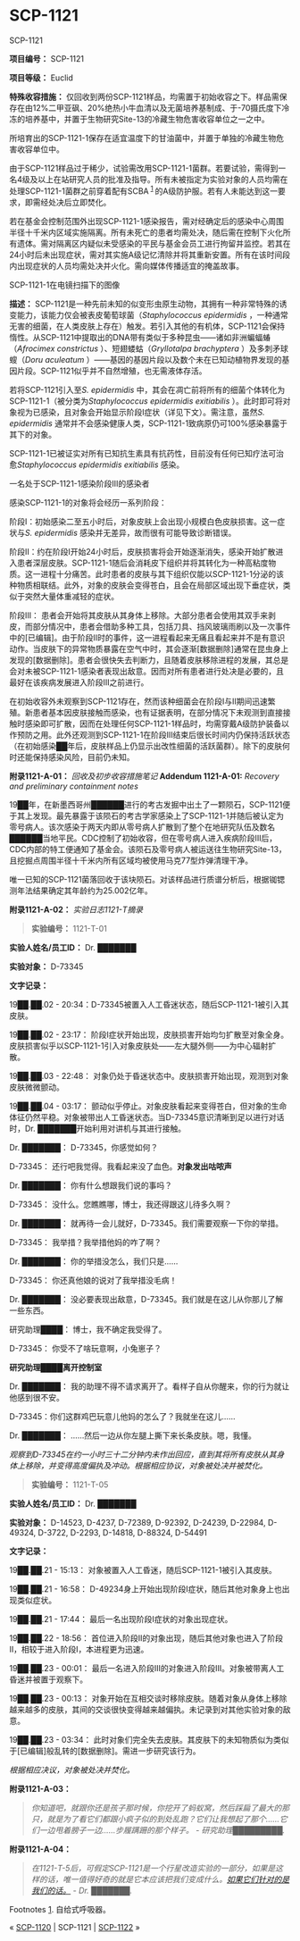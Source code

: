 # SCP-1121
                        




SCP-1121



**项目编号：**  SCP-1121

**项目等级：**  Euclid

**特殊收容措施：**  仅回收到两份SCP-1121样品，均需置于初始收容之下。样品需保存在由12%二甲亚砜、20%绝热小牛血清以及无菌培养基制成、于-70摄氏度下冷冻的培养基中，并置于生物研究Site-13的冷藏生物危害收容单位之一之中。

所培育出的SCP-1121-1保存在适宜温度下的甘油菌中，并置于单独的冷藏生物危害收容单位中。

由于SCP-1121样品过于稀少，试验需改用SCP-1121-1菌群。若要试验，需得到一名4级及以上在站研究人员的批准及指导。所有未被指定为实验对象的人员均需在处理SCP-1121-1菌群之前穿着配有SCBA<sup class='footnoteref'>
 <a shape='rect' class='footnoteref' id='footnoteref-1' href='javascript:;' onclick='WIKIDOT.page.utils.scrollToReference(&apos;footnote-1&apos;)'>1</a>
</sup>的A级防护服。若有人未能达到这一要求，即需经处决后立即焚化。

若在基金会控制范围外出现SCP-1121-1感染报告，需对经确定后的感染中心周围半径十千米内区域实施隔离。所有未死亡的患者均需处决，随后需在控制下火化所有遗体。需对隔离区内疑似未受感染的平民与基金会员工进行拘留并监控。若其在24小时后未出现症状，需对其实施A级记忆清除并将其重新安置。所有在该时间段内出现症状的人员均需处决并火化。需向媒体传播适宜的掩盖故事。



SCP-1121-1在电镜扫描下的图像



**描述：**  SCP-1121是一种先前未知的似变形虫原生动物，其拥有一种非常特殊的诱变能力，该能力仅会被表皮葡萄球菌（*Staphylococcus epidermidis* ，一种通常无害的细菌，在人类皮肤上存在）触发。若引入其他的有机体，SCP-1121会保持惰性。从SCP-1121中提取出的DNA带有类似于多种昆虫——诸如非洲蝙蝠蝽（*Afrocimex constrictus* ）、短翅蝼蛄（*Gryllotalpa brachyptera* ）及多刺矛球螋（*Doru aculeatum* ）——基因的基因片段以及数个未在已知动植物界发现的基因片段。SCP-1121似乎并不自然增殖，也无需液体存活。

若将SCP-1121引入至*S. epidermidis* 中，其会在凋亡前将所有的细菌个体转化为SCP-1121-1（被分类为*Staphylococcus epidermidis exitiabilis* ）。此时即可将对象视为已感染，且对象会开始显示阶段I症状（详见下文）。需注意，虽然*S. epidermidis* 通常并不会感染健康人类，SCP-1121-1致病原仍可100%感染暴露于其下的对象。

SCP-1121-1已被证实对所有已知抗生素具有抗药性，目前没有任何已知疗法可治愈*Staphylococcus epidermidis exitiabilis* 感染。



一名处于SCP-1121-1感染阶段III的感染者



感染SCP-1121-1的对象将会经历一系列阶段：

阶段I：初始感染二至五小时后，对象皮肤上会出现小规模白色皮肤损害。这一症状与*S. epidermidis* 感染并无差异，故而很有可能导致诊断错误。

阶段II：约在阶段I开始24小时后，皮肤损害将会开始逐渐消失，感染开始扩散进入患者深层皮肤。SCP-1121-1随后会消耗皮下组织并将其转化为一种高粘度物质。这一进程十分痛苦。此时患者的皮肤与其下组织仅能以SCP-1121-1分泌的该种物质相联结。此外，对象的皮肤会变得苍白，且会在局部区域出现下垂症状，类似于突然大量体重减轻的症状。

阶段III： 患者会开始将其皮肤从其身体上移除。大部分患者会使用其双手来剥皮，而部分情况中，患者会借助多种工具，包括刀具、挡风玻璃雨刷以及一次事件中的[已编辑]。由于阶段II时的事件，这一进程看起来无痛且看起来并不是有意识动作。当皮肤下的异常物质暴露在空气中时，其会逐渐[数据删除]通常在昆虫身上发现的[数据删除]。患者会很快失去判断力，且随着皮肤移除进程的发展，其总是会对未被SCP-1121-1感染者表现出敌意。因而对所有患者进行处决是必要的，且最好在该疾病发展进入阶段III之前进行。

在初始收容外未观察到SCP-1121存在，然而该种细菌会在阶段I与II期间迅速繁殖。新患者基本因皮肤接触而感染，也有证据表明，在部分情况下未观测到直接接触时感染即可扩散，因而在处理任何SCP-1121-1样品时，均需穿戴A级防护装备以作预防之用。此外还观测到SCP-1121-1在阶段III结束后很长时间内仍保持活跃状态（在初始感染██年后，皮肤样品上仍显示出改性细菌的活跃菌群）。除下的皮肤何时还能保持感染风险，目前仍未知。

**附录1121-A-01：**  *回收及初步收容措施笔记* 
**Addendum 1121-A-01:**  *Recovery and preliminary containment notes* 

19██年，在新墨西哥州██████进行的考古发掘中出土了一颗陨石，SCP-1121便于其上发现。最先暴露于该陨石的考古学家感染上了SCP-1121-1并随后被认定为零号病人。该次感染于两天内即从零号病人扩散到了整个在地研究队伍及数名██████当地平民。CDC控制了初始收容，但在零号病人进入疾病阶段III后，CDC内部的特工便通知了基金会。该陨石及零号病人被运送往生物研究Site-13，且挖掘点周围半径十千米内所有区域均被使用马克77型炸弹清理干净。

唯一已知的SCP-1121菌落回收于该块陨石。对该样品进行质谱分析后，根据铷锶测年法结果确定其年龄约为25.002亿年。

**附录1121-A-02：**  *实验日志1121-T摘录* 


> **实验编号：**  1121-T-01

**实验人姓名/员工ID：**  Dr. ███████

**实验对象：**  D-73345

**文字记录：** 

19██.██.02 - 20:34：D-73345被置入人工昏迷状态，随后SCP-1121-1被引入其皮肤。

19██.██.02 - 23:17： 阶段I症状开始出现，皮肤损害开始均匀扩散至对象全身。皮肤损害似乎以SCP-1121-1引入对象皮肤处——左大腿外侧——为中心辐射扩散。

19██.██.03 - 22:48： 对象仍处于昏迷状态中。皮肤损害开始出现，观测到对象皮肤微微颤动。

19██.██.04 - 03:17： 颤动似乎停止。对象皮肤看起来变得苍白，但对象的生命体征仍然平稳。对象被带出人工昏迷状态。当D-73345意识清晰到足以进行对话时，Dr. ███████开始利用对讲机与其进行接触。

Dr. ███████： D-73345，你感觉如何？

D-73345： 还行吧我觉得。我看起来没了血色。**对象发出咕哝声** 

Dr. ███████： 你有什么想跟我们说的事吗？

D-73345： 没什么。您瞧瞧哪，博士，我还得跟这儿待多久啊？

Dr. ███████： 就再待一会儿就好，D-73345。我们需要观察一下你的举措。

D-73345： 我举措？我举措他妈的咋了啊？

Dr. ███████： 你的举措没怎么，我们只是……

D-73345： 你还真他娘的说对了我举措没毛病！

Dr. ███████： 没必要表现出敌意，D-73345。我们就是在这儿从你那儿了解一些东西。

研究助理████： 博士，我不确定我受得了。

D-73345： 你受不了啥玩意啊，小兔崽子？

**研究助理████离开控制室** 

Dr. ███████： 我的助理不得不请求离开了。看样子自从你醒来，你的行为就让他感到很不安。

D-73345：你们这群鸡巴玩意儿他妈的怎么了？我就坐在这儿……

Dr. ███████： ……然后一边从你左腿上撕下来长条皮肤。嗯，我懂。

*观察到D-73345在约一小时三十二分钟内未作出回应，直到其将所有皮肤从其身体上移除，并变得高度偏执及冲动。根据相应协议，对象被处决并被焚化。* 
> 


> **实验编号：**  1121-T-05

**实验人姓名/员工ID：**  Dr. ███████

**实验对象：**  D-14523, D-4237, D-72389, D-92392, D-24239, D-22984, D-49324, D-3722, D-2293, D-14818, D-88324, D-54491

**文字记录：** 

19██.██.21 - 15:13： 对象被置入人工昏迷，随后SCP-1121-1被引入其皮肤。

19██.██.21 - 16:58： D-49234身上开始出现阶段I症状，随后其他对象身上也出现类似症状。

19██.██.21 - 17:44： 最后一名出现阶段I症状的对象出现症状。

19██.██.22 - 18:56： 首位进入阶段II的对象出现，随后其他对象也进入了阶段II，相较于进入阶段I，本进程更为迅速。

19██.██.23 - 00:01： 最后一名进入阶段III的对象进入阶段III。对象被带离人工昏迷并被置于观察下。

19██.██.23 - 00:13： 对象开始在互相交谈时移除皮肤。随着对象从身体上移除越来越多的皮肤，其间的交谈很快变得越来越偏执。未记录到对其他实验对象的敌意。

19██.██.23 - 03:34： 此时对象们完全失去皮肤。其皮肤下的未知物质似为类似于[已编辑]般乱转的[数据删除]。需进一步研究该行为。

*根据相应决议，对象被处决并焚化。* 
> 

**附录1121-A-03：** 


> *你知道吧，就跟你还是孩子那时候，你挖开了蚂蚁窝，然后踩扁了最大的那只，就是为了看它们都跟小疯子似的到处乱跑？它们让我想起了那个……它们一边甩着膀子一边……步履蹒跚的那个样子。* 
*- 研究助理█████████.* 
> 

**附录1121-A-04：** 


> *在1121-T-5后，可假定SCP-1121是一个行星改造实验的一部分，如果是这样的话，唯一值得好奇的就是它本应该把我们变成什么。[如果它们针对的是我们的话。](http://scp-wiki-cn.wikidot.com/scp-1000)* 
*- Dr. ███████.* 
> 


Footnotes
<a shape='rect' href='javascript:;' onclick='WIKIDOT.page.utils.scrollToReference(&apos;footnoteref-1&apos;)'>1</a>. 自给式呼吸器。



« <a shape='rect' class='newpage' href='/scp-1120'>SCP-1120</a> | SCP-1121 | [SCP-1122](/scp-1122) »





                    